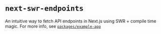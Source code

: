 # `next-swr-endpoints`

An intuitive way to fetch API endpoints in Next.js using SWR + compile time magic. For more info, see [`packages/example-app`](https://github.com/vercel/next-swr-endpoints/tree/main/packages/example-app)
